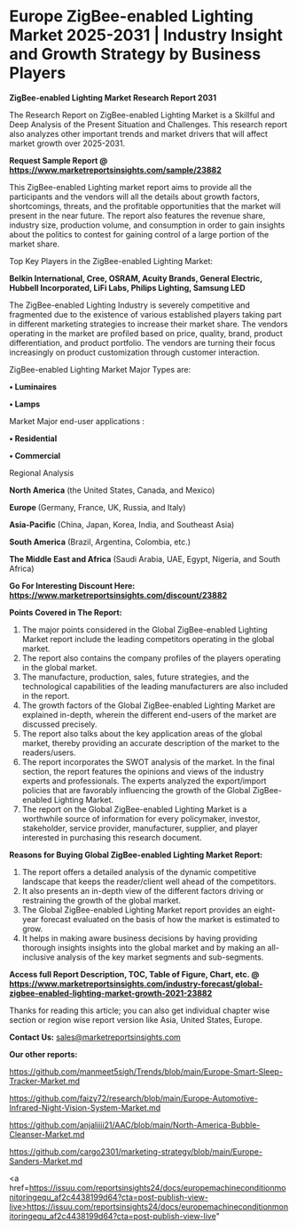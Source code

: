 # Europe ZigBee-enabled Lighting Market 2025-2031 | Industry Insight and Growth Strategy by Business Players

<strong>ZigBee-enabled Lighting Market Research Report 2031</strong>

The Research Report on ZigBee-enabled Lighting Market is a Skillful and Deep Analysis of the Present Situation and Challenges. This research report also analyzes other important trends and market drivers that will affect market growth over 2025-2031.

<strong>Request Sample Report @ <a href=https://www.marketreportsinsights.com/sample/23882>https://www.marketreportsinsights.com/sample/23882</a></strong>

This ZigBee-enabled Lighting market report aims to provide all the participants and the vendors will all the details about growth factors, shortcomings, threats, and the profitable opportunities that the market will present in the near future. The report also features the revenue share, industry size, production volume, and consumption in order to gain insights about the politics to contest for gaining control of a large portion of the market share.

Top Key Players in the ZigBee-enabled Lighting Market:

<strong>Belkin International, Cree, OSRAM, Acuity Brands, General Electric, Hubbell Incorporated, LiFi Labs, Philips Lighting, Samsung LED</strong>

The ZigBee-enabled Lighting Industry is severely competitive and fragmented due to the existence of various established players taking part in different marketing strategies to increase their market share. The vendors operating in the market are profiled based on price, quality, brand, product differentiation, and product portfolio. The vendors are turning their focus increasingly on product customization through customer interaction.

ZigBee-enabled Lighting Market Major Types are:

<strong>• Luminaires

• Lamps</strong>

Market Major end-user applications :

<strong>• Residential

• Commercial</strong>

Regional Analysis

</u><strong><b>North America</b></strong> (the United States, Canada, and Mexico)

<strong><b>Europe </b></strong>(Germany, France, UK, Russia, and Italy)

<strong><b>Asia-Pacific</b></strong> (China, Japan, Korea, India, and Southeast Asia)

<strong><b>South America</b></strong> (Brazil, Argentina, Colombia, etc.)

<strong><b>The Middle East and Africa</b></strong> (Saudi Arabia, UAE, Egypt, Nigeria, and South Africa)

<strong>Go For Interesting Discount Here: <a href=https://www.marketreportsinsights.com/discount/23882>https://www.marketreportsinsights.com/discount/23882</a></strong>

<strong>Points Covered in The Report:</strong>
<ol>
  <li>The major points considered in the Global ZigBee-enabled Lighting Market report include the leading competitors operating in the global market.</li>
  <li>The report also contains the company profiles of the players operating in the global market.</li>
  <li>The manufacture, production, sales, future strategies, and the technological capabilities of the leading manufacturers are also included in the report.</li>
  <li>The growth factors of the Global ZigBee-enabled Lighting Market are explained in-depth, wherein the different end-users of the market are discussed precisely.</li>
  <li>The report also talks about the key application areas of the global market, thereby providing an accurate description of the market to the readers/users.</li>
  <li>The report incorporates the SWOT analysis of the market. In the final section, the report features the opinions and views of the industry experts and professionals. The experts analyzed the export/import policies that are favorably influencing the growth of the Global ZigBee-enabled Lighting Market.</li>
  <li>The report on the Global ZigBee-enabled Lighting Market is a worthwhile source of information for every policymaker, investor, stakeholder, service provider, manufacturer, supplier, and player interested in purchasing this research document.</li>
</ol>
<strong>Reasons for Buying Global ZigBee-enabled Lighting Market Report:</strong>

<ol>
  <li>The report offers a detailed analysis of the dynamic competitive landscape that keeps the reader/client well ahead of the competitors.</li>
  <li>It also presents an in-depth view of the different factors driving or restraining the growth of the global market.</li>
  <li>The Global ZigBee-enabled Lighting Market report provides an eight-year forecast evaluated on the basis of how the market is estimated to grow.</li>
  <li>It helps in making aware business decisions by having providing thorough insights insights into the global market and by making an all-inclusive analysis of the key market segments and sub-segments.</li>
</ol>
<strong>Access full Report Description, TOC, Table of Figure, Chart, etc. @ <a href=https://www.marketreportsinsights.com/industry-forecast/global-zigbee-enabled-lighting-market-growth-2021-23882>https://www.marketreportsinsights.com/industry-forecast/global-zigbee-enabled-lighting-market-growth-2021-23882</a></strong>


Thanks for reading this article; you can also get individual chapter wise section or region wise report version like Asia, United States, Europe.

<strong>Contact Us:</strong>
sales@marketreportsinsights.com

<strong>Our other reports:</strong>

<a href=https://github.com/manmeet5sigh/Trends/blob/main/Europe-Smart-Sleep-Tracker-Market.md>https://github.com/manmeet5sigh/Trends/blob/main/Europe-Smart-Sleep-Tracker-Market.md</a>

<a href=https://github.com/faizy72/research/blob/main/Europe-Automotive-Infrared-Night-Vision-System-Market.md>https://github.com/faizy72/research/blob/main/Europe-Automotive-Infrared-Night-Vision-System-Market.md</a>

<a href=https://github.com/anjaliiii21/AAC/blob/main/North-America-Bubble-Cleanser-Market.md>https://github.com/anjaliiii21/AAC/blob/main/North-America-Bubble-Cleanser-Market.md</a>

<a href=https://github.com/cargo2301/marketing-strategy/blob/main/Europe-Sanders-Market.md>https://github.com/cargo2301/marketing-strategy/blob/main/Europe-Sanders-Market.md</a>

<a href=https://issuu.com/reportsinsights24/docs/europemachineconditionmonitoringequ_af2c4438199d64?cta=post-publish-view-live>https://issuu.com/reportsinsights24/docs/europemachineconditionmonitoringequ_af2c4438199d64?cta=post-publish-view-live</a>"
